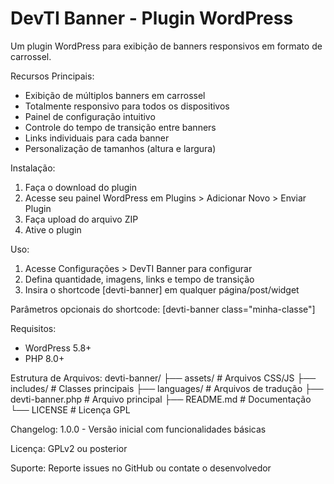 DevTI Banner - Plugin WordPress
===============================

Um plugin WordPress para exibição de banners responsivos em formato de carrossel.

Recursos Principais:
- Exibição de múltiplos banners em carrossel
- Totalmente responsivo para todos os dispositivos
- Painel de configuração intuitivo
- Controle do tempo de transição entre banners
- Links individuais para cada banner
- Personalização de tamanhos (altura e largura)

Instalação:
1. Faça o download do plugin
2. Acesse seu painel WordPress em Plugins > Adicionar Novo > Enviar Plugin
3. Faça upload do arquivo ZIP
4. Ative o plugin

Uso:
1. Acesse Configurações > DevTI Banner para configurar
2. Defina quantidade, imagens, links e tempo de transição
3. Insira o shortcode [devti-banner] em qualquer página/post/widget

Parâmetros opcionais do shortcode:
[devti-banner class="minha-classe"]

Requisitos:
- WordPress 5.8+
- PHP 8.0+

Estrutura de Arquivos:
devti-banner/
├── assets/          # Arquivos CSS/JS
├── includes/        # Classes principais
├── languages/       # Arquivos de tradução
├── devti-banner.php # Arquivo principal
├── README.md        # Documentação
└── LICENSE          # Licença GPL

Changelog:
1.0.0 - Versão inicial com funcionalidades básicas

Licença:
GPLv2 ou posterior

Suporte:
Reporte issues no GitHub ou contate o desenvolvedor
